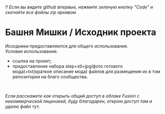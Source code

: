 ###### ‼️ Если вы видите github впервые, нажмите зеленую кнопку "Code" и скачайте все файлы zip архивом 

# Башня Мишки / Исходник проекта

Исходники предоставляются для общего использования.<br>
Условия использования:
- ссылка на проект;
- предоставление набора step+stl+jpg(фото готового мода)+txt(краткое описание мода) файлов для размещения их в том репозитории на благо сообщества.

<br>

*Если расскажете как открыть общий доступ в облаке Fusion с некоммерческой лицензией, буду благодарен, открою доступ там и удалю файл тут.*
